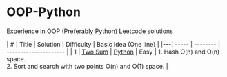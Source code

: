 # OOP-Python
Experience in OOP (Preferably Python) Leetcode solutions

| # | Title | Solution | Difficulty | Basic idea (One line) |
|---| ----- | -------- | --------------------- |
| 1 | [Two Sum](https://leetcode.com/problems/two-sum/) | [Python](https://github.com/anniemaa/OOP-Python/blob/main/TwoSums.py) | Easy | 1. Hash O(n) and O(n) space.<br>2. Sort and search with two points O(n) and O(1) space. |
